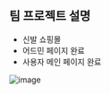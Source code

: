 ## 팀 프로젝트 설명
- 신발 쇼핑몰 
- 어드민 페이지 완료
- 사용자 메인 페이지 완료


![image](https://github.com/ezofftin/teamProject01/assets/94261719/a8277c4d-14bb-42f9-bbb3-2a30a39c2efd)
